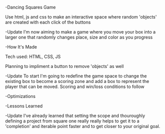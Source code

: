 -Dancing Squares Game

Use html, js and css to make an interactive space where random 'objects' are created with each click of the buttons

-Update
I'm now aiming to make a game where you move your box into a larger one that randomly changes place, size and color as you progress

-How It's Made

Tech used: HTML, CSS, JS

Planning to impliment a button to remove 'objects' as well

-Update
To start I'm going to redefine the game space to change the existing box to become a scoring zone and add a box to represent the player that can be moved. Scoring and win/loss conditions to follow

-Optimizations

-Lessons Learned

-Update
I've already learned that setting the scope and thouroughly defining a project from square one really really helps to get it to a 'completion' and iterable point faster and to get closer to your original goal.
